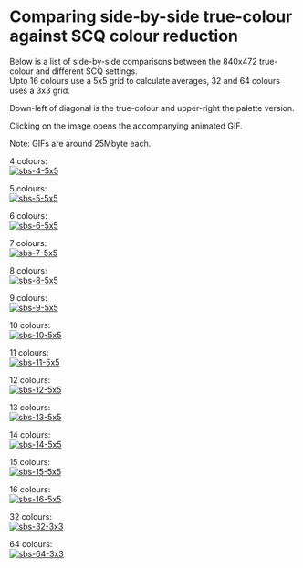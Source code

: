 # Comparing side-by-side true-colour against SCQ colour reduction

Below is a list of side-by-side comparisons between the 840x472 true-colour and different SCQ settings.  
Upto 16 colours use a 5x5 grid to calculate averages, 32 and 64 colours uses a 3x3 grid.

Down-left of diagonal is the true-colour and upper-right the palette version.

Clicking on the image opens the accompanying animated GIF.

Note: GIFs are around 25Mbyte each.

4 colours:  
[![sbs-4-5x5](https://xyzzy.github.io/bezeye-media/sbs-840x472-4-5x5.png)](https://xyzzy.github.io/bezeye-media/sbs-840x472-4-5x5.gif)

5 colours:  
[![sbs-5-5x5](https://xyzzy.github.io/bezeye-media/sbs-840x472-5-5x5.png)](https://xyzzy.github.io/bezeye-media/sbs-840x472-5-5x5.gif)

6 colours:  
[![sbs-6-5x5](https://xyzzy.github.io/bezeye-media/sbs-840x472-6-5x5.png)](https://xyzzy.github.io/bezeye-media/sbs-840x472-6-5x5.gif)

7 colours:  
[![sbs-7-5x5](https://xyzzy.github.io/bezeye-media/sbs-840x472-7-5x5.png)](https://xyzzy.github.io/bezeye-media/sbs-840x472-7-5x5.gif)

8 colours:  
[![sbs-8-5x5](https://xyzzy.github.io/bezeye-media/sbs-840x472-8-5x5.png)](https://xyzzy.github.io/bezeye-media/sbs-840x472-8-5x5.gif)

9 colours:  
[![sbs-9-5x5](https://xyzzy.github.io/bezeye-media/sbs-840x472-9-5x5.png)](https://xyzzy.github.io/bezeye-media/sbs-840x472-9-5x5.gif)

10 colours:  
[![sbs-10-5x5](https://xyzzy.github.io/bezeye-media/sbs-840x472-10-5x5.png)](https://xyzzy.github.io/bezeye-media/sbs-840x472-10-5x5.gif)

11 colours:  
[![sbs-11-5x5](https://xyzzy.github.io/bezeye-media/sbs-840x472-11-5x5.png)](https://xyzzy.github.io/bezeye-media/sbs-840x472-11-5x5.gif)

12 colours:  
[![sbs-12-5x5](https://xyzzy.github.io/bezeye-media/sbs-840x472-12-5x5.png)](https://xyzzy.github.io/bezeye-media/sbs-840x472-12-5x5.gif)

13 colours:  
[![sbs-13-5x5](https://xyzzy.github.io/bezeye-media/sbs-840x472-13-5x5.png)](https://xyzzy.github.io/bezeye-media/sbs-840x472-13-5x5.gif)

14 colours:  
[![sbs-14-5x5](https://xyzzy.github.io/bezeye-media/sbs-840x472-14-5x5.png)](https://xyzzy.github.io/bezeye-media/sbs-840x472-14-5x5.gif)

15 colours:  
[![sbs-15-5x5](https://xyzzy.github.io/bezeye-media/sbs-840x472-15-5x5.png)](https://xyzzy.github.io/bezeye-media/sbs-840x472-15-5x5.gif)

16 colours:  
[![sbs-16-5x5](https://xyzzy.github.io/bezeye-media/sbs-840x472-16-5x5.png)](https://xyzzy.github.io/bezeye-media/sbs-840x472-16-5x5.gif)

32 colours:  
[![sbs-32-3x3](https://xyzzy.github.io/bezeye-media/sbs-840x472-32-3x3.png)](https://xyzzy.github.io/bezeye-media/sbs-840x472-32-3x3.gif)

64 colours:  
[![sbs-64-3x3](https://xyzzy.github.io/bezeye-media/sbs-840x472-64-3x3.png)](https://xyzzy.github.io/bezeye-media/sbs-840x472-64-3x3.gif)
